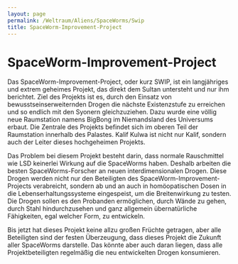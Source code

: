 ```yaml
---
layout: page
permalink: /Weltraum/Aliens/SpaceWorms/Swip
title: SpaceWorm-Improvement-Project
---
```


# SpaceWorm-Improvement-Project

Das SpaceWorm-Improvement-Project, oder kurz SWIP, ist ein langjähriges und extrem geheimes Projekt, das direkt dem Sultan untersteht und nur ihm berichtet. Ziel des Projekts ist es, durch den Einsatz von bewusstseinserweiternden Drogen die nächste Existenzstufe zu erreichen und so endlich mit den Syonern gleichzuziehen. Dazu wurde eine völlig neue Raumstation namens BigBong im Niemandsland des Universums erbaut. Die Zentrale des Projekts befindet sich im oberen Teil der Raumstation innerhalb des Palastes. Kalif Kulwa ist nicht nur Kalif, sondern auch der Leiter dieses hochgeheimen Projekts.

Das Problem bei diesem Projekt besteht darin, dass normale Rauschmittel wie LSD keinerlei Wirkung auf die SpaceWorms haben. Deshalb arbeiten die besten SpaceWorms-Forscher an neuen interdimensionalen Drogen. Diese Drogen werden nicht nur den Beteiligten des SpaceWorm-Improvement-Projects verabreicht, sondern ab und an auch in homöopatischen Dosen in die Lebenserhaltungssysteme eingespeist, um die Breitenwirkung zu testen. Die Drogen sollen es den Probanden ermöglichen, durch Wände zu gehen, durch Stahl hindurchzusehen und ganz allgemein übernatürliche Fähigkeiten, egal welcher Form, zu entwickeln.

Bis jetzt hat dieses Projekt keine allzu großen Früchte getragen, aber alle Beteiligten sind der festen Überzeugung, dass dieses Projekt die Zukunft aller SpaceWorms darstelle. Das könnte aber auch daran liegen, dass alle Projektbeteiligten regelmäßig die neu entwickelten Drogen konsumieren.

